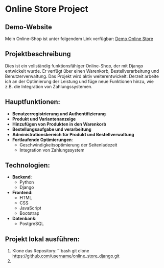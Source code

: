 # Online Store Project
## Demo-Website
Mein Online-Shop ist unter folgendem Link verfügbar: [Demo Online Store](https://healthyshopua.com) 
## Projektbeschreibung
Dies ist ein vollständig funktionsfähiger Online-Shop, der mit Django entwickelt wurde. Er verfügt über einen Warenkorb, Bestellverarbeitung und Benutzerverwaltung. Das Projekt wird aktiv weiterentwickelt: Derzeit arbeite ich an der Optimierung der Leistung und füge neue Funktionen hinzu, wie z.B. die Integration von Zahlungssystemen.
## Hauptfunktionen: 
- **Benutzerregistrierung und Authentifizierung**
- **Produkt und Variantenanzeige**
- **Hinzufügen von Produkten in den Warenkorb**
- **Bestellungsaufgabe und verarbeitung**
- **Administrationsbereich für Produkt und Bestellverwaltung**
- **Fortlaufende Optimierungen**:
  - Geschwindigkeitsoptimierung der Seitenladezeit
  - Integration von Zahlungssystem
## Technologien:
- **Backend**:
  - Python
  - Django
- **Frontend**:
  - HTML
  - CSS
  - JavaScript
  - Bootstrap
- **Datenbank**:
  - PostgreSQL 
## Projekt lokal ausführen: 
1. Klone das Repository:```bash git clone https://github.com/username/online_store_django.git
2. 
